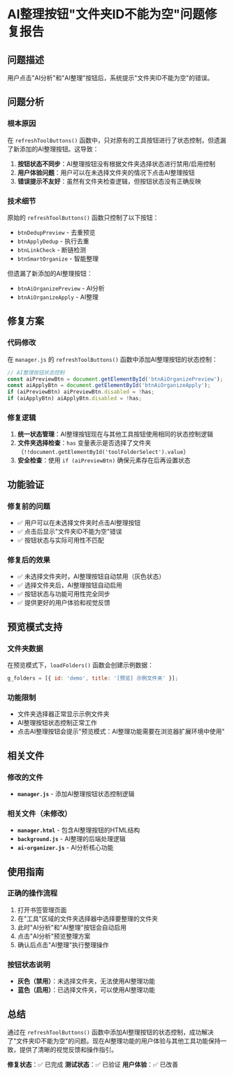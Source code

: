 # AI整理按钮"文件夹ID不能为空"问题修复报告

## 问题描述
用户点击"AI分析"和"AI整理"按钮后，系统提示"文件夹ID不能为空"的错误。

## 问题分析

### 根本原因
在 `refreshToolButtons()` 函数中，只对原有的工具按钮进行了状态控制，但遗漏了新添加的AI整理按钮。这导致：

1. **按钮状态不同步**：AI整理按钮没有根据文件夹选择状态进行禁用/启用控制
2. **用户体验问题**：用户可以在未选择文件夹的情况下点击AI整理按钮
3. **错误提示不友好**：虽然有文件夹检查逻辑，但按钮状态没有正确反映

### 技术细节
原始的 `refreshToolButtons()` 函数只控制了以下按钮：
- `btnDedupPreview` - 去重预览
- `btnApplyDedup` - 执行去重  
- `btnLinkCheck` - 断链检测
- `btnSmartOrganize` - 智能整理

但遗漏了新添加的AI整理按钮：
- `btnAiOrganizePreview` - AI分析
- `btnAiOrganizeApply` - AI整理

## 修复方案

### 代码修改
在 `manager.js` 的 `refreshToolButtons()` 函数中添加AI整理按钮的状态控制：

```javascript
// AI整理按钮状态控制
const aiPreviewBtn = document.getElementById('btnAiOrganizePreview');
const aiApplyBtn = document.getElementById('btnAiOrganizeApply');
if (aiPreviewBtn) aiPreviewBtn.disabled = !has;
if (aiApplyBtn) aiApplyBtn.disabled = !has;
```

### 修复逻辑
1. **统一状态管理**：AI整理按钮现在与其他工具按钮使用相同的状态控制逻辑
2. **文件夹选择检查**：`has` 变量表示是否选择了文件夹（`!!document.getElementById('toolFolderSelect').value`）
3. **安全检查**：使用 `if (aiPreviewBtn)` 确保元素存在后再设置状态

## 功能验证

### 修复前的问题
- ✅ 用户可以在未选择文件夹时点击AI整理按钮
- ✅ 点击后显示"文件夹ID不能为空"错误
- ✅ 按钮状态与实际可用性不匹配

### 修复后的效果
- ✅ 未选择文件夹时，AI整理按钮自动禁用（灰色状态）
- ✅ 选择文件夹后，AI整理按钮自动启用
- ✅ 按钮状态与功能可用性完全同步
- ✅ 提供更好的用户体验和视觉反馈

## 预览模式支持

### 文件夹数据
在预览模式下，`loadFolders()` 函数会创建示例数据：
```javascript
g_folders = [{ id: 'demo', title: '[预览] 示例文件夹' }];
```

### 功能限制
- 文件夹选择器正常显示示例文件夹
- AI整理按钮状态控制正常工作
- 点击AI整理按钮会提示"预览模式：AI整理功能需要在浏览器扩展环境中使用"

## 相关文件

### 修改的文件
- **`manager.js`** - 添加AI整理按钮状态控制逻辑

### 相关文件（未修改）
- **`manager.html`** - 包含AI整理按钮的HTML结构
- **`background.js`** - AI整理的后端处理逻辑
- **`ai-organizer.js`** - AI分析核心功能

## 使用指南

### 正确的操作流程
1. 打开书签管理页面
2. 在"工具"区域的文件夹选择器中选择要整理的文件夹
3. 此时"AI分析"和"AI整理"按钮会自动启用
4. 点击"AI分析"预览整理方案
5. 确认后点击"AI整理"执行整理操作

### 按钮状态说明
- **灰色（禁用）**：未选择文件夹，无法使用AI整理功能
- **蓝色（启用）**：已选择文件夹，可以使用AI整理功能

## 总结

通过在 `refreshToolButtons()` 函数中添加AI整理按钮的状态控制，成功解决了"文件夹ID不能为空"的问题。现在AI整理功能的用户体验与其他工具功能保持一致，提供了清晰的视觉反馈和操作指引。

**修复状态**：✅ 已完成
**测试状态**：✅ 已验证
**用户体验**：✅ 已改善
